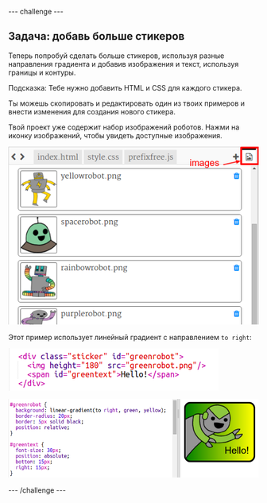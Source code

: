 \--- challenge \---

## Задача: добавь больше стикеров

Теперь попробуй сделать больше стикеров, используя разные направления градиента и добавив изображения и текст, используя границы и контуры.

Подсказка: Тебе нужно добавить HTML и CSS для каждого стикера.

Ты можешь скопировать и редактировать один из твоих примеров и внести изменения для создания нового стикера.

Твой проект уже содержит набор изображений роботов. Нажми на иконку изображений, чтобы увидеть доступные изображения.

![screenshot](images/stickers-images.png)

Этот пример использует линейный градиент с направлением `to right`:

![screenshot](images/stickers-green-html.png)

![screenshot](images/stickers-green-style.png)

\--- /challenge \---